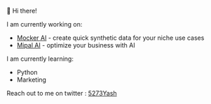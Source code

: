 👋 Hi there!

I am currently working on:
- [Mocker AI]([https://www.betterside.fun/](https://mocker-ai-one.vercel.app/)) - create quick synthetic data for your niche use cases
- [Mipal AI]([https://mipal.ai/) - optimize your business with AI

I am currently learning:
- Python
- Marketing

Reach out to me on twitter : [5273Yash](https://x.com/5273Yash)
